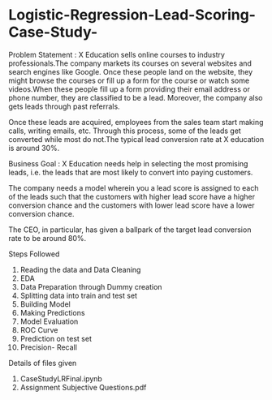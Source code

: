 # Logistic-Regression-Lead-Scoring-Case-Study-

Problem Statement :
X Education sells online courses to industry professionals.The company markets its courses on several websites and search engines like Google. Once these people land on the website, they might browse the courses or fill up a form for the course or watch some videos.When these people fill up a form providing their email address or phone number, they are classified to be a lead. Moreover, the company also gets leads through past referrals.

Once these leads are acquired, employees from the sales team start making calls, writing emails, etc. Through this process, some of the leads get converted while most do not.The typical lead conversion rate at X education is around 30%.

Business Goal :
X Education needs help in selecting the most promising leads, i.e. the leads that are most likely to convert into paying customers.

The company needs a model wherein you a lead score is assigned to each of the leads such that the customers with higher lead score have a higher conversion chance and the customers with lower lead score have a lower conversion chance.

The CEO, in particular, has given a ballpark of the target lead conversion rate to be around 80%.


Steps Followed

1) Reading the data and Data Cleaning
2) EDA
3) Data Preparation through Dummy creation
4) Splitting data into train and test set
5) Building Model
6) Making Predictions
7) Model Evaluation
8) ROC Curve
9) Prediction on test set
10) Precision- Recall


Details of files given
1) CaseStudyLRFinal.ipynb
2) Assignment Subjective Questions.pdf
